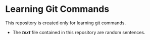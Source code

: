 # Learning Git Commands
This repository is created only for learning git commands.
* The __*text*__ file contained in this repository are random sentences.
